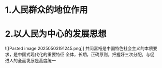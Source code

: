 # 1.人民群众的地位作用
# 2.以人民为中心的发展思想
![[Pasted image 20250503191245.png]]
共同富裕是中国特色社会主义的本质要求，是中国式现代化的重要特征
全体，长期，正确原则，把握好三次分配，与促进人的全面发展是高度统一